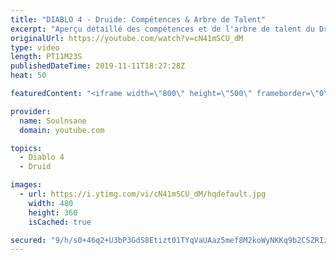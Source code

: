 ```yaml
---
title: "DIABLO 4 - Druide: Compétences & Arbre de Talent"
excerpt: "Aperçu détaillé des compétences et de l'arbre de talent du Druide. Compétences: https://imgur.com/gallery/IuR7N30 Arbre de Talent: ..."
originalUrl: https://youtube.com/watch?v=cN41mSCU_dM
type: video
length: PT11M23S
publishedDateTime: 2019-11-11T18:27:28Z
heat: 50

featuredContent: "<iframe width=\"800\" height=\"500\" frameborder=\"0\" src=\"https://www.youtube.com/embed/cN41mSCU_dM\" allow=\"accelerometer; autoplay; encrypted-media; gyroscope; picture-in-picture\" allowfullscreen></iframe>"

provider:
  name: Soulnsane
  domain: youtube.com

topics:
  - Diablo 4
  - Druid

images:
  - url: https://i.ytimg.com/vi/cN41mSCU_dM/hqdefault.jpg
    width: 480
    height: 360
    isCached: true

secured: "9/h/s0+46q2+U3bP3GdS8Etizt01TYqVaUAaz5mef8M2koWyNKKq9b2CSZRIz+8f1/44jj0I6vTqKbAltj/FL4arCbPlb8T3jTrAuocf3fio5Zxt2HYGHvc+eH2sho+UJdVxGaXCuy0S6SoqHrL0x4iQ3UftKPwuLwLRE+JY45OZ5Z0qclngNYpPLRjQ7UlCxSLERZdZxIvMggEk4hisvN6xebpG7QXbbSSmrCqSq+duY7BtovfK6wcBw1YyMcIR76ttVX1PiyIU2OfDLtIQo1hmxYwidz5E0Si0QJu38s8ncHikt9Yfmh9KQcxFVL35LMsdu0E8JC0Bc0dF08tz+l7Eftj8CbjtvKrBtbX8B41E9LaRTvWhthR+T9E2NQI5NZtFZjABLzRm1/w3ZqdNRJMhZgWLyB5gzui/B9Tvk8o=;k+ggYtAukJEp8LgmNXnyeA=="
---
```


